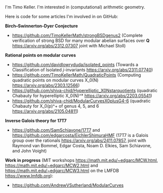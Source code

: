 I'm Timo Keller. I'm interested in (computational) arithmetic geometry.

Here is code for some articles I'm involved in on GitHub:

**Birch–Swinnerton-Dyer Conjecture**

* https://github.com/TimoKellerMath/strongBSDgenus2 (Complete verification of strong BSD for many modular abelian surfaces over __Q__ https://arxiv.org/abs/2312.07307 joint with Michael Stoll)

**Rational points on modular curves**

* https://github.com/davidlowryduda/isolated_points (Towards a Classification of Isolated _j_-invariants https://arxiv.org/abs/2311.07740)
* https://github.com/TimoKellerMath/QuadraticPoints (Computing quadratic points on modular curves X_0(N) https://arxiv.org/abs/2303.12566)
* https://github.com/shiva-chid/Hyperelliptic_X0Nstarquotients (quadratic Chabauty for hyperelliptic X_0(N)^* https://arxiv.org/abs/2203.05541)
* https://github.com/shiva-chid/ModularCurvesX0plusG4-6 (quadratic Chabauty for X_0(p)^+ of genus 4, 5, and 6 https://arxiv.org/abs/2105.04811)

**Inverse Galois theory for 17T7**

* https://github.com/SamSchiavone/17T7 and https://github.com/edgarcosta/EichlerShimuraHMF (17T7 is a Galois group over the rationals https://arxiv.org/abs/2411.07857, joint with Raymond van Bommel, Edgar Costa, Noam D. Elkies, Sam Schiavone, and John Voight)

**Work in progress** (MIT workshops https://math.mit.edu/~edgarc/MCW.html, https://math.mit.edu/~edgarc/MCW2.html and https://math.mit.edu/~edgarc/MCW3.html on the LMFDB https://www.lmfdb.org):
* https://github.com/AndrewVSutherland/ModularCurves
